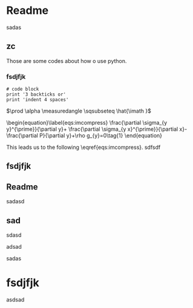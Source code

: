 # Readme
sadas

zc
---


Those are some codes about how o use python.
### fsdjfjk

```
# code block
print '3 backticks or'
print 'indent 4 spaces'
```
$\prod \alpha \measuredangle \sqsubseteq \hat{\imath }$


\begin{equation}\label{eqs:imcompress}
    \frac{\partial \sigma_{y y}^{\prime}}{\partial y}+
    \frac{\partial \sigma_{y x}^{\prime}}{\partial x}-
    \frac{\partial P}{\partial y}+\rho g_{y}=0\tag{1}
\end{equation}


This leads us to the following \eqref{eqs:imcompress}.
sdfsdf
## fsdjfjk

Readme
---------

sadasd

sad
--
sdasd

adsad

sadas

# fsdjfjk
asdsad
